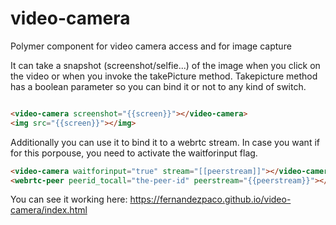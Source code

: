 # video-camera
Polymer component for video camera access and for image capture

It can take a snapshot (screenshot/selfie...) of the image when you click on the video or when you invoke the takePicture method. Takepicture method has a boolean parameter so you can bind it or not to any kind of switch.

```html

<video-camera screenshot="{{screen}}"></video-camera>
<img src="{{screen}}"></img>

```

Additionally you can use it to bind it to a webrtc stream. In case you want if for this porpouse, you need to activate the waitforinput flag.

```html
<video-camera waitforinput="true" stream="[[peerstream]]"></video-camera>
<webrtc-peer peerid_tocall="the-peer-id" peerstream="{{peerstream}}"></webrtc-peer>
```

You can see it working here: https://fernandezpaco.github.io/video-camera/index.html
